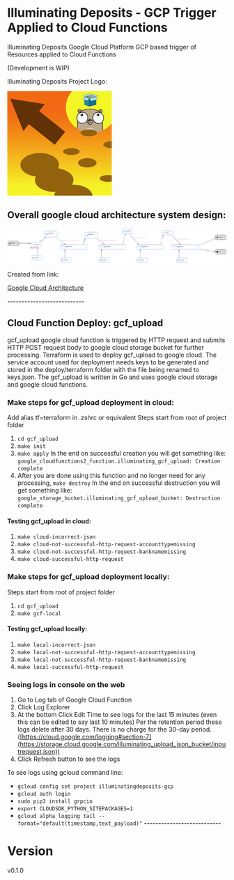 # Illuminating Deposits - GCP Trigger Applied to Cloud Functions

Illuminating Deposits Google Cloud Platform GCP based trigger of Resources applied to Cloud Functions

(Development is WIP)

Illuminating Deposits Project Logo: 

![Illuminating Deposits Project Logo](logo.png "Illuminating Deposits Project Logo")

## Overall google cloud architecture system design:
![google cloud architecture system design](GoogleCloudArchitectureSystemDesign.png "google cloud architecture system design")

Created from link:

[Google Cloud Architecture](https://googlecloudcheatsheet.withgoogle.com/architecture)

**---------------------------**
## Cloud Function Deploy: gcf_upload
gcf_upload google cloud function is triggered by HTTP request and submits HTTP POST request body to
google cloud storage bucket for further processing.
Terraform is used to deploy gcf_upload to google cloud.
The service account used for deployment needs keys to be generated and stored in the deploy/terraform folder
with the file being renamed to keys.json.
The gcf_upload is written in Go and uses google cloud storage and google cloud functions.

### Make steps for gcf_upload deployment in cloud:
Add alias tf=terraform in .zshrc or equivalent
Steps start from root of project folder
1. `cd gcf_upload`
2. `make init`
3. `make apply`
In the end on successful creation you will get something like:
`google_cloudfunctions2_function.illuminating_gcf_upload: Creation complete`
4. After you are done using this function and no longer need for any processing, `make destroy`
In the end on successful destruction you will get something like:
`google_storage_bucket.illuminating_gcf_upload_bucket: Destruction complete`

#### Testing gcf_upload in cloud:
1. `make cloud-incorrect-json`
2. `make cloud-not-successful-http-request-accounttypemissing`
3. `make cloud-not-successful-http-request-banknamemissing`
4. `make cloud-successful-http-request`

### Make steps for gcf_upload deployment locally:
Steps start from root of project folder
1. `cd gcf_upload`
2. `make gcf-local`

#### Testing gcf_upload locally:
1. `make local-incorrect-json`
2. `make local-not-successful-http-request-accounttypemissing`
3. `make local-not-successful-http-request-banknamemissing`
4. `make local-successful-http-request`


### Seeing logs in console on the web
1. Go to Log tab of Google Cloud Function
2. Click Log Explorer
3. At the bottom Click Edit Time to see logs for the last 15 minutes 
(even this can be edited to say last 10 minutes)
Per the retention period these logs delete after 30 days. There is no charge for the 30-day period.
([https://cloud.google.com/logging#section-7](https://storage.cloud.google.com/illuminating_upload_json_bucket/inputrequest.json))
4. Click Refresh button to see the logs 

To see logs using gcloud command line:
* `gcloud config set project illuminatingdeposits-gcp`
* `gcloud auth login `
* `sudo pip3 install grpcio`
* `export CLOUDSDK_PYTHON_SITEPACKAGES=1`
* `gcloud alpha logging tail --format="default(timestamp,text_payload)"`
**---------------------------**

# Version
v0.1.0